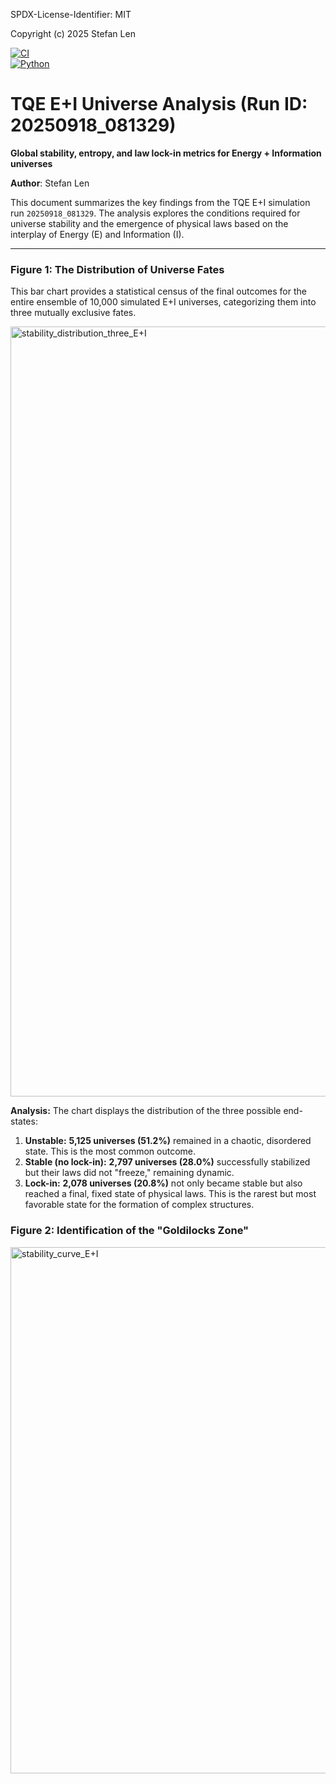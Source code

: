 SPDX-License-Identifier: MIT

Copyright (c) 2025 Stefan Len

[![CI](https://github.com/SteviLen420/TQE_simulation/actions/workflows/ci.yml/badge.svg?branch=main)](https://github.com/SteviLen420/TQE_simulation/actions/workflows/ci.yml)  
[![Python](https://img.shields.io/badge/python-3.9%20|%203.10%20|%203.11-blue)](https://www.python.org/doc/)  

# TQE E+I Universe Analysis (Run ID: 20250918_081329)
**Global stability, entropy, and law lock-in metrics for Energy + Information universes**

**Author**: Stefan Len


This document summarizes the key findings from the TQE E+I simulation run `20250918_081329`. The analysis explores the conditions required for universe stability and the emergence of physical laws based on the interplay of Energy (E) and Information (I).

----------

### Figure 1: The Distribution of Universe Fates

This bar chart provides a statistical census of the final outcomes for the entire ensemble of 10,000 simulated E+I universes, categorizing them into three mutually exclusive fates.

<img width="1511" height="1232" alt="stability_distribution_three_E+I" src="https://github.com/user-attachments/assets/67e28b4d-5c40-4f10-9da4-150f9eb4d947" />

**Analysis:** The chart displays the distribution of the three possible end-states:
1.  **Unstable:** **5,125 universes (51.2%)** remained in a chaotic, disordered state. This is the most common outcome.
2.  **Stable (no lock-in):** **2,797 universes (28.0%)** successfully stabilized but their laws did not "freeze," remaining dynamic.
3.  **Lock-in:** **2,078 universes (20.8%)** not only became stable but also reached a final, fixed state of physical laws. This is the rarest but most favorable state for the formation of complex structures.

### Figure 2: Identification of the "Goldilocks Zone"
<img width="1209" height="842" alt="stability_curve_E+I" src="https://github.com/user-attachments/assets/1b97e1fc-cce3-44d6-89aa-0bb942db0d51" />
